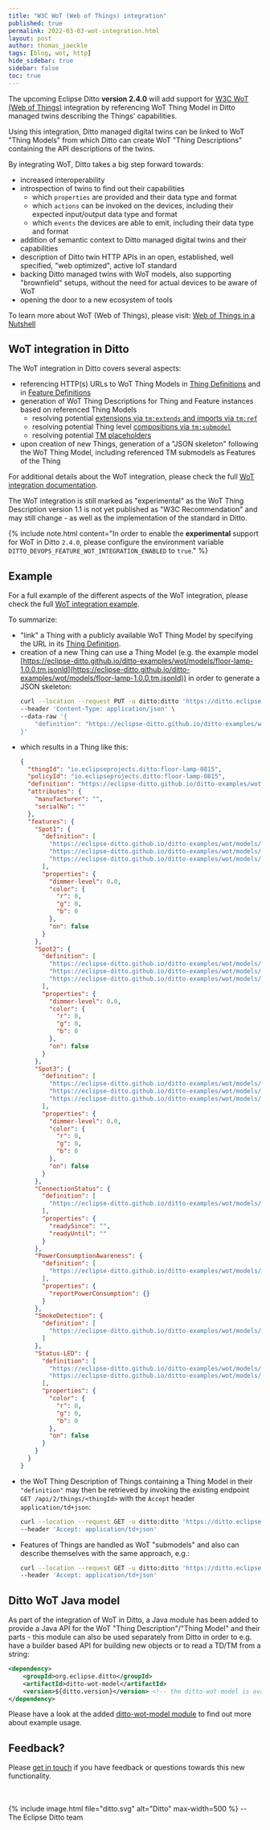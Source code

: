 ```yaml
---
title: "W3C WoT (Web of Things) integration"
published: true
permalink: 2022-03-03-wot-integration.html
layout: post
author: thomas_jaeckle
tags: [blog, wot, http]
hide_sidebar: true
sidebar: false
toc: true
---
```


The upcoming Eclipse Ditto **version 2.4.0** will add support for [W3C WoT (Web of Things)](https://www.w3.org/WoT/) 
integration by referencing WoT Thing Model in Ditto managed twins describing the Things' capabilities.

Using this integration, Ditto managed digital twins can be linked to WoT "Thing Models" from which Ditto can create 
WoT "Thing Descriptions" containing the API descriptions of the twins.

By integrating WoT, Ditto takes a big step forward towards:
* increased interoperability
* introspection of twins to find out their capabilities 
    * which `properties` are provided and their data type and format
    * which `actions` can be invoked on the devices, including their expected input/output data type and format 
    * which `events` the devices are able to emit, including their data type and format
* addition of semantic context to Ditto managed digital twins and their capabilities
* description of Ditto twin HTTP APIs in an open, established, well specified, "web optimized", active IoT standard
* backing Ditto managed twins with WoT models, also supporting "brownfield" setups, without the need for actual devices to be aware of WoT
* opening the door to a new ecosystem of tools

To learn more about WoT (Web of Things), please visit: [Web of Things in a Nutshell](https://www.w3.org/WoT/documentation/)


## WoT integration in Ditto

The WoT integration in Ditto covers several aspects:
* referencing HTTP(s) URLs to WoT Thing Models in [Thing Definitions](basic-thing.html#definition) and in [Feature Definitions](basic-feature.html#feature-definition)
* generation of WoT Thing Descriptions for Thing and Feature instances based on referenced Thing Models
    * resolving potential [extensions via `tm:extends` and imports via `tm:ref`](https://www.w3.org/TR/2022/WD-wot-thing-description11-20220311/#thing-model-extension-import)
    * resolving potential Thing level [compositions via `tm:submodel`](https://www.w3.org/TR/2022/WD-wot-thing-description11-20220311/#thing-model-composition)
    * resolving potential [TM placeholders](https://www.w3.org/TR/2022/WD-wot-thing-description11-20220311/#thing-model-td-placeholder)
* upon creation of new Things, generation of a "JSON skeleton" following the WoT Thing Model, including referenced 
  TM submodels as Features of the Thing

For additional details about the WoT integration, please check the full 
[WoT integration documentation](basic-wot-integration.html).

The WoT integration is still marked as "experimental" as the WoT Thing Description version 1.1 is not yet published as
"W3C Recommendation" and may still change - as well as the implementation of the standard in Ditto.

{% include note.html content="In order to enable the **experimental** support for WoT in Ditto `2.4.0`, please
      configure the environment variable `DITTO_DEVOPS_FEATURE_WOT_INTEGRATION_ENABLED` to `true`." %}

## Example 

For a full example of the different aspects of the WoT integration, please check the full 
[WoT integration example](basic-wot-integration-example.html).

To summarize:
* "link" a Thing with a publicly available WoT Thing Model by specifying the URL in its [Thing Definition](basic-thing.html#definition).
* creation of a new Thing can use a Thing Model (e.g. the example model [https://eclipse-ditto.github.io/ditto-examples/wot/models/floor-lamp-1.0.0.tm.jsonld](https://eclipse-ditto.github.io/ditto-examples/wot/models/floor-lamp-1.0.0.tm.jsonld)) in order to generate a JSON skeleton:
    ```bash
    curl --location --request PUT -u ditto:ditto 'https://ditto.eclipseprojects.io/api/2/things/io.eclipseprojects.ditto:floor-lamp-0815' \
    --header 'Content-Type: application/json' \
    --data-raw '{
        "definition": "https://eclipse-ditto.github.io/ditto-examples/wot/models/floor-lamp-1.0.0.tm.jsonld"
    }'
    ```
* which results in a Thing like this:
  ```json
  {
    "thingId": "io.eclipseprojects.ditto:floor-lamp-0815",
    "policyId": "io.eclipseprojects.ditto:floor-lamp-0815",
    "definition": "https://eclipse-ditto.github.io/ditto-examples/wot/models/floor-lamp-1.0.0.tm.jsonld",
    "attributes": {
      "manufacturer": "",
      "serialNo": ""
    },
    "features": {
      "Spot1": {
        "definition": [
          "https://eclipse-ditto.github.io/ditto-examples/wot/models/dimmable-colored-lamp-1.0.0.tm.jsonld",
          "https://eclipse-ditto.github.io/ditto-examples/wot/models/colored-lamp-1.0.0.tm.jsonld",
          "https://eclipse-ditto.github.io/ditto-examples/wot/models/switchable-1.0.0.tm.jsonld"
        ],
        "properties": {
          "dimmer-level": 0.0,
          "color": {
            "r": 0,
            "g": 0,
            "b": 0
          },
          "on": false
        }
      },
      "Spot2": {
        "definition": [
          "https://eclipse-ditto.github.io/ditto-examples/wot/models/dimmable-colored-lamp-1.0.0.tm.jsonld",
          "https://eclipse-ditto.github.io/ditto-examples/wot/models/colored-lamp-1.0.0.tm.jsonld",
          "https://eclipse-ditto.github.io/ditto-examples/wot/models/switchable-1.0.0.tm.jsonld"
        ],
        "properties": {
          "dimmer-level": 0.0,
          "color": {
            "r": 0,
            "g": 0,
            "b": 0
          },
          "on": false
        }
      },
      "Spot3": {
        "definition": [
          "https://eclipse-ditto.github.io/ditto-examples/wot/models/dimmable-colored-lamp-1.0.0.tm.jsonld",
          "https://eclipse-ditto.github.io/ditto-examples/wot/models/colored-lamp-1.0.0.tm.jsonld",
          "https://eclipse-ditto.github.io/ditto-examples/wot/models/switchable-1.0.0.tm.jsonld"
        ],
        "properties": {
          "dimmer-level": 0.0,
          "color": {
            "r": 0,
            "g": 0,
            "b": 0
          },
          "on": false
        }
      },
      "ConnectionStatus": {
        "definition": [
          "https://eclipse-ditto.github.io/ditto-examples/wot/models/connection-status-1.0.0.tm.jsonld"
        ],
        "properties": {
          "readySince": "",
          "readyUntil": ""
        }
      },
      "PowerConsumptionAwareness": {
        "definition": [
          "https://eclipse-ditto.github.io/ditto-examples/wot/models/power-consumption-aware-1.0.0.tm.jsonld"
        ],
        "properties": {
          "reportPowerConsumption": {}
        }
      },
      "SmokeDetection": {
        "definition": [
          "https://eclipse-ditto.github.io/ditto-examples/wot/models/smoke-detector-1.0.0.tm.jsonld"
        ]
      },
      "Status-LED": {
        "definition": [
          "https://eclipse-ditto.github.io/ditto-examples/wot/models/colored-lamp-1.0.0.tm.jsonld",
          "https://eclipse-ditto.github.io/ditto-examples/wot/models/switchable-1.0.0.tm.jsonld"
        ],
        "properties": {
          "color": {
            "r": 0,
            "g": 0,
            "b": 0
          },
          "on": false
        }
      }
    }
  }
  ```
* the WoT Thing Description of Things containing a Thing Model in their `"definition"` may then be retrieved by invoking 
  the existing endpoint<br/>
  `GET /api/2/things/<thingId>` with the `Accept` header `application/td+json`:
  ```bash
  curl --location --request GET -u ditto:ditto 'https://ditto.eclipseprojects.io/api/2/things/io.eclipseprojects.ditto:floor-lamp-0815' \
  --header 'Accept: application/td+json'
  ```
* Features of Things are handled as WoT "submodels" and also can describe themselves with the same approach, e.g.: 
  ```bash
  curl --location --request GET -u ditto:ditto 'https://ditto.eclipseprojects.io/api/2/things/io.eclipseprojects.ditto:floor-lamp-0815/features/Spot1' \
  --header 'Accept: application/td+json'
  ```


## Ditto WoT Java model

As part of the integration of WoT in Ditto, a Java module has been added to provide a Java API for the WoT 
"Thing Description"/"Thing Model" and their parts - this module can also be used separately from Ditto in order to
e.g. have a builder based API for building new objects or to read a TD/TM from a string:

```xml
<dependency>
    <groupId>org.eclipse.ditto</groupId>
    <artifactId>ditto-wot-model</artifactId>
    <version>${ditto.version}</version> <!-- the ditto-wot-model is available since "ditto.version" 2.4.0 -->
</dependency>
```

Please have a look at the added [ditto-wot-model module](https://github.com/eclipse-ditto/ditto/tree/master/wot/model) to find
out more about example usage.


## Feedback?

Please [get in touch](feedback.html) if you have feedback or questions towards this new functionality.

<br/>
<br/>
{% include image.html file="ditto.svg" alt="Ditto" max-width=500 %}
--<br/> 
The Eclipse Ditto team

